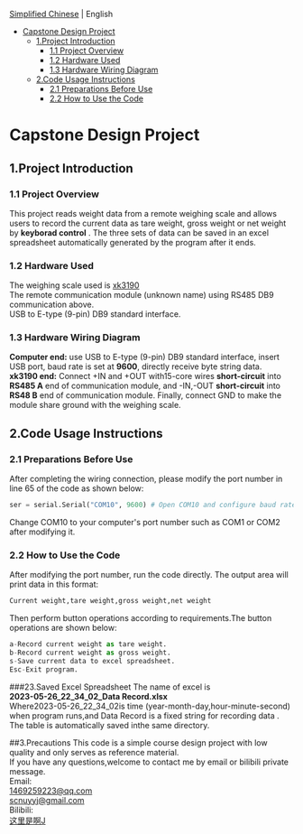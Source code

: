 
[Simplified Chinese](README.md) | English

- [Capstone Design Project](#capstone-design-project)
  - [1.Project Introduction](#1project-introduction)
    - [1.1 Project Overview](#11-project-overview)
    - [1.2 Hardware Used](#12-hardware-used)
    - [1.3 Hardware Wiring Diagram](#13-hardware-wiring-diagram)
  - [2.Code Usage Instructions](#2code-usage-instructions)
    - [2.1 Preparations Before Use](#21-preparations-before-use)
    - [2.2 How to Use the Code](#22-how-to-use-the-code)

 # Capstone Design Project
## 1.Project Introduction
### 1.1 Project Overview
This project reads weight data from a remote weighing scale and allows users to record the current data as tare weight, gross weight or net weight by **keyborad control** . The three sets of data can be saved in an excel spreadsheet automatically generated by the program after it ends.
### 1.2 Hardware Used 
The weighing scale used is [xk3190](xk3190.pdf)
<br>The remote communication module (unknown name) using RS485 DB9 communication above.
<br>USB to E-type (9-pin) DB9 standard interface.

### 1.3 Hardware Wiring Diagram 
**Computer end:** use USB to E-type (9-pin) DB9 standard interface, insert USB port, baud rate is set at **9600**, directly receive byte string data.
<br>**xk3190 end:** Connect +IN and +OUT with15-core wires **short-circuit** into **RS485 A** end of communication module, and -IN,-OUT **short-circuit** into **RS48 B** end of communication module. Finally, connect GND to make the module share ground with the weighing scale.

## 2.Code Usage Instructions
### 2.1 Preparations Before Use 
After completing the wiring connection, please modify the port number in line 65 of the code as shown below:
```python
ser = serial.Serial("COM10", 9600) # Open COM10 and configure baud rate as115200. Other parameters use default values.
```
Change COM10 to your computer's port number such as COM1 or COM2 after modifying it.
### 2.2 How to Use the Code
After modifying the port number, run the code directly. The output area will print data in this format:
```python
Current weight,tare weight,gross weight,net weight
```
Then perform button operations according to requirements.The button operations are shown below:
```python
a-Record current weight as tare weight.
b-Record current weight as gross weight.
s-Save current data to excel spreadsheet.
Esc-Exit program.
```
###23.Saved Excel Spreadsheet 
The name of excel is
<br> **2023-05-26_22_34_02_Data Record.xlsx**
<br>Where2023-05-26_22_34_02is time (year-month-day,hour-minute-second) when program runs,and Data Record is a fixed string for recording data .
<br>The table is automatically saved inthe same directory.

##3.Precautions 
This code is a simple course design project with low quality and only serves as reference material.
<br>If you have any questions,welcome to contact me by email or bilibili private message.
<br>Email:
<br>1469259223@qq.com 
<br>scnuyyj@gmail.com
<br>Bilibili:
<br>[这里是啊J](https://space.bilibili.com/23620249?spm_id_from=333.1007.0.0)